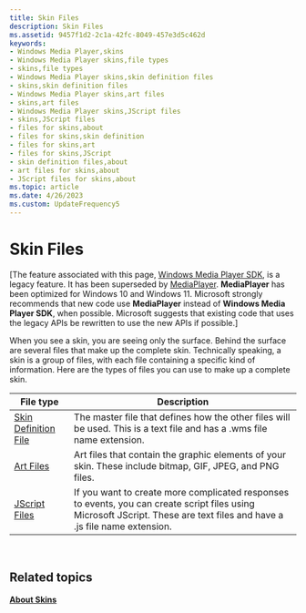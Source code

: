 ```yaml
---
title: Skin Files
description: Skin Files
ms.assetid: 9457f1d2-2c1a-42fc-8049-457e3d5c462d
keywords:
- Windows Media Player,skins
- Windows Media Player skins,file types
- skins,file types
- Windows Media Player skins,skin definition files
- skins,skin definition files
- Windows Media Player skins,art files
- skins,art files
- Windows Media Player skins,JScript files
- skins,JScript files
- files for skins,about
- files for skins,skin definition
- files for skins,art
- files for skins,JScript
- skin definition files,about
- art files for skins,about
- JScript files for skins,about
ms.topic: article
ms.date: 4/26/2023
ms.custom: UpdateFrequency5
---
```


# Skin Files

\[The feature associated with this page, [Windows Media Player SDK](/windows/win32/wmp/windows-media-player-sdk), is a legacy feature. It has been superseded by [MediaPlayer](/uwp/api/Windows.Media.Playback.MediaPlayer). **MediaPlayer** has been optimized for Windows 10 and Windows 11. Microsoft strongly recommends that new code use **MediaPlayer** instead of **Windows Media Player SDK**, when possible. Microsoft suggests that existing code that uses the legacy APIs be rewritten to use the new APIs if possible.\]

When you see a skin, you are seeing only the surface. Behind the surface are several files that make up the complete skin. Technically speaking, a skin is a group of files, with each file containing a specific kind of information. Here are the types of files you can use to make up a complete skin.



| File type                                        | Description                                                                                                                                                               |
|--------------------------------------------------|---------------------------------------------------------------------------------------------------------------------------------------------------------------------------|
| [Skin Definition File](skin-definition-file.md) | The master file that defines how the other files will be used. This is a text file and has a .wms file name extension.                                                    |
| [Art Files](art-files.md)                       | Art files that contain the graphic elements of your skin. These include bitmap, GIF, JPEG, and PNG files.                                                                 |
| [JScript Files](jscript-files.md)               | If you want to create more complicated responses to events, you can create script files using Microsoft JScript. These are text files and have a .js file name extension. |



 

## Related topics

<dl> <dt>

[**About Skins**](about-skins.md)
</dt> </dl>

 

 




